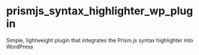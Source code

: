 # prismjs_syntax_highlighter_wp_plugin
Simple, lightweight plugin that integrates the Prism.js syntax highlighter into WordPress
